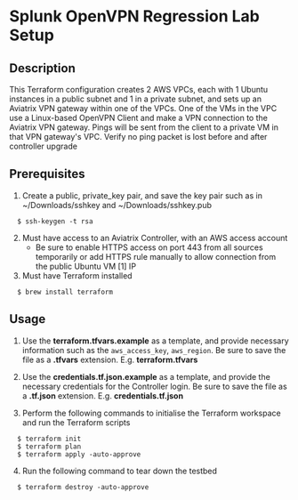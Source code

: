 # Splunk OpenVPN Regression Lab Setup

## Description
This Terraform configuration creates 2 AWS VPCs, each with 1 Ubuntu instances in a public subnet and 1 in a private subnet, and sets up an Aviatrix VPN gateway within one of the VPCs. One of the VMs in the VPC use a Linux-based OpenVPN Client and make a VPN connection to the Aviatrix VPN gateway. Pings will be sent from the client to a private VM in that VPN gateway's VPC. Verify no ping packet is lost before and after controller upgrade

## Prerequisites
1. Create a public, private_key pair, and save the key pair such as in ~/Downloads/sshkey and ~/Downloads/sshkey.pub
```
  $ ssh-keygen -t rsa
```
2. Must have access to an Aviatrix Controller, with an AWS access account
    - Be sure to enable HTTPS access on port 443 from all sources temporarily or add HTTPS rule manually to allow connection from the public Ubuntu VM [1] IP
3. Must have Terraform installed
```
  $ brew install terraform
```

## Usage
1. Use the **terraform.tfvars.example** as a template, and provide necessary information such as the `aws_access_key`, `aws_region`. Be sure to save the file as a **.tfvars** extension. E.g. **terraform.tfvars**

2. Use the **credentials.tf.json.example** as a template, and provide the necessary credentials for the Controller login. Be sure to save the file as a **.tf.json** extension. E.g. **credentials.tf.json**

3. Perform the following commands to initialise the Terraform workspace and run the Terraform scripts
```
  $ terraform init
  $ terraform plan
  $ terraform apply -auto-approve
```
4. Run the following command to tear down the testbed
```
  $ terraform destroy -auto-approve
```
